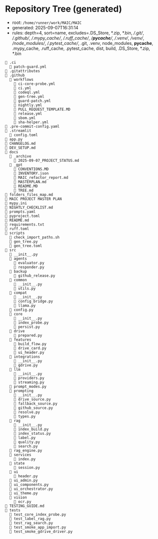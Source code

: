 # Repository Tree (generated)

- root: `/home/runner/work/MAIC/MAIC`
- generated: 2025-09-07T16:31:14
- rules: depth=4, sort=name, excludes=.DS_Store, *.zip, *.bin, */.git/*, */.github/*, */.mypy_cache/*, */.ruff_cache/*, */__pycache__/*, */.venv/*, */venv/*, */node_modules/*, */.pytest_cache/*, .git, .venv, node_modules, __pycache__, .mypy_cache, .ruff_cache, .pytest_cache, dist, build, .DS_Store, *.zip, *.bin

```text
📁 .ci
  📄 patch-guard.yml
📄 .gitattributes
📁 .github
  📁 workflows
    📄 ci-core-probe.yml
    📄 ci.yml
    📄 codeql.yml
    📄 gen-tree.yml
    📄 guard-patch.yml
    📄 nightly.yml
    📄 PULL_REQUEST_TEMPLATE.MD
    📄 release.yml
    📄 sbom.yml
    📄 sha-helper.yml
📄 .pre-commit-config.yaml
📁 .streamlit
  📄 config.toml
📄 app.py
📄 CHANGELOG.md
📄 DEV_SETUP.md
📁 docs
  📁 _archive
    📄 2025-09-07_PROJECT_STATUS.md
  📁 _gpt
    📄 CONVENTIONS.MD
    📄 INVENTORY.json
    📄 MAIC_refactor_report.md
    📄 MASTERPLAN.md
    📄 README.MD
    📄 TREE.md
📄 folders_files_map.md
📄 MAIC PROJECT MASTER PLAN
📄 mypy.ini
📄 NIGHTLY_CHECKLIST.md
📄 prompts.yaml
📄 pyproject.toml
📄 README.md
📄 requirements.txt
📄 ruff.toml
📁 scripts
  📄 check_import_paths.sh
  📄 gen_tree.py
  📄 gen_tree.toml
📁 src
  📄 __init__.py
  📁 agents
    📄 evaluator.py
    📄 responder.py
  📁 backup
    📄 github_release.py
  📁 common
    📄 __init__.py
    📄 utils.py
  📁 compat
    📄 __init__.py
    📄 config_bridge.py
    📄 llama.py
  📄 config.py
  📁 core
    📄 __init__.py
    📄 index_probe.py
    📄 persist.py
  📁 drive
    📄 prepared.py
  📁 features
    📄 build_flow.py
    📄 drive_card.py
    📄 ui_header.py
  📁 integrations
    📄 __init__.py
    📄 gdrive.py
  📁 llm
    📄 __init__.py
    📄 providers.py
    📄 streaming.py
  📄 prompt_modes.py
  📁 prompting
    📄 __init__.py
    📄 drive_source.py
    📄 fallback_source.py
    📄 github_source.py
    📄 resolve.py
    📄 types.py
  📁 rag
    📄 __init__.py
    📄 index_build.py
    📄 index_status.py
    📄 label.py
    📄 quality.py
    📄 search.py
  📄 rag_engine.py
  📁 services
    📄 index.py
  📁 state
    📄 session.py
  📁 ui
    📄 header.py
  📄 ui_admin.py
  📄 ui_components.py
  📄 ui_orchestrator.py
  📄 ui_theme.py
  📁 vision
    📄 ocr.py
📄 TESTING_GUIDE.md
📁 tests
  📄 test_core_index_probe.py
  📄 test_label_rag.py
  📄 test_rag_search.py
  📄 test_smoke_app_import.py
  📄 test_smoke_gdrive_driver.py
```
